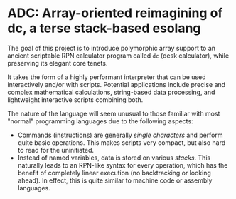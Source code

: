 # ADC: Array-oriented reimagining of dc, a terse stack-based esolang

The goal of this project is to introduce polymorphic array support to an ancient scriptable RPN calculator program called `dc` (desk calculator), while preserving its elegant core tenets.

It takes the form of a highly performant interpreter that can be used interactively and/or with scripts. Potential applications include precise and complex mathematical calculations, string-based data processing, and lightweight interactive scripts combining both.

The nature of the language will seem unusual to those familiar with most "normal" programming languages due to the following aspects:
- Commands (instructions) are generally *single characters* and perform quite basic operations. This makes scripts very compact, but also hard to read for the uninitiated.
- Instead of named variables, data is stored on various *stacks*. This naturally leads to an RPN-like syntax for every operation, which has the benefit of completely linear execution (no backtracking or looking ahead). In effect, this is quite similar to machine code or assembly languages.